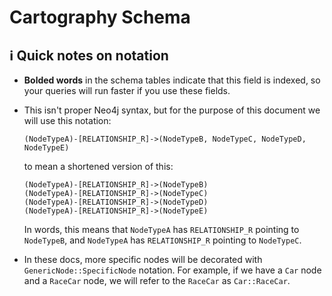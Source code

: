 # Cartography Schema

## ℹ️ Quick notes on notation
- **Bolded words** in the schema tables indicate that this field is indexed, so your queries will run faster if you use these fields.

- This isn't proper Neo4j syntax, but for the purpose of this document we will use this notation:

	```
	(NodeTypeA)-[RELATIONSHIP_R]->(NodeTypeB, NodeTypeC, NodeTypeD, NodeTypeE)
	```

	to mean a shortened version of this:

	```
	(NodeTypeA)-[RELATIONSHIP_R]->(NodeTypeB)
	(NodeTypeA)-[RELATIONSHIP_R]->(NodeTypeC)
	(NodeTypeA)-[RELATIONSHIP_R]->(NodeTypeD)
	(NodeTypeA)-[RELATIONSHIP_R]->(NodeTypeE)
	```

	In words, this means that `NodeTypeA` has `RELATIONSHIP_R` pointing to `NodeTypeB`, and `NodeTypeA` has `RELATIONSHIP_R` pointing to `NodeTypeC`.

- In these docs, more specific nodes will be decorated with `GenericNode::SpecificNode` notation. For example, if we have a `Car` node and a `RaceCar` node, we will refer to the `RaceCar` as `Car::RaceCar`.


```{include} ../modules/_cartography-metadata/schema.md
```

```{include} ../modules/anthropic/schema.md
```

```{include} ../modules/aws/schema.md
```

```{include} ../modules/azure/schema.md
```

```{include} ../modules/bigfix/schema.md
```

```{include} ../modules/cloudflare/schema.md
```

```{include} ../modules/crowdstrike/schema.md
```

```{include} ../modules/cve/schema.md
```

```{include} ../modules/digitalocean/schema.md
```

```{include} ../modules/duo/schema.md
```

```{include} ../modules/entra/schema.md
```

```{include} ../modules/gcp/schema.md
```

```{include} ../modules/github/schema.md
```

```{include} ../modules/gsuite/schema.md
```

```{include} ../modules/jamf/schema.md
```

```{include} ../modules/kandji/schema.md
```

```{include} ../modules/kubernetes/schema.md
```

```{include} ../modules/lastpass/schema.md
```

```{include} ../modules/oci/schema.md
```

```{include} ../modules/okta/schema.md
```

```{include} ../modules/openai/schema.md
```

```{include} ../modules/pagerduty/schema.md
```

```{include} ../modules/semgrep/schema.md
```

```{include} ../modules/snipeit/schema.md
```

```{include} ../modules/tailscale/schema.md
```
